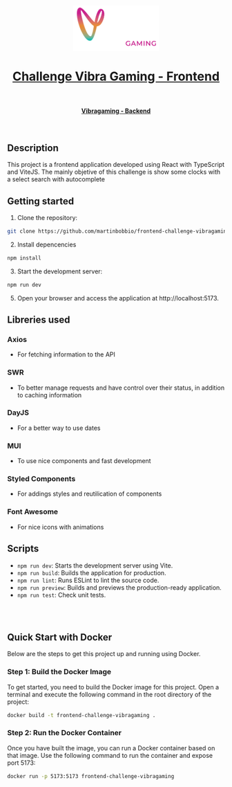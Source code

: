 <h1 align="center">
  <br>
  <img src="https://raw.githubusercontent.com/martinbobbio/frontend-challenge-vibragaming/master/src/assets/images/branding/vibragaming.png" width="200">
  <br>
  <br>
  <a href="https://frontend-challenge-vibragaming.vercel.app/">
  Challenge Vibra Gaming - Frontend
  </a>
  <br>
  <br>
</h1>
<h4 align="center">
  <a href="https://github.com/martinbobbio/backend-challenge-vibragaming">Vibragaming - Backend</a>
</h4>
<br>

## Description

This project is a frontend application developed using React with TypeScript and ViteJS. The mainly objetive of this challenge is show some clocks with a select search with autocomplete

## Getting started

1. Clone the repository:

```bash
git clone https://github.com/martinbobbio/frontend-challenge-vibragaming
```

2. Install depencencies

```bash
npm install
```

3. Start the development server:

```bash
npm run dev
```

5. Open your browser and access the application at http://localhost:5173.

## Libreries used

### Axios

- For fetching information to the API

### SWR

- To better manage requests and have control over their status, in addition to caching information

### DayJS

- For a better way to use dates

### MUI

- To use nice components and fast development

### Styled Components

- For addings styles and reutilication of components

### Font Awesome

- For nice icons with animations

## Scripts

- `npm run dev`: Starts the development server using Vite.
- `npm run build`: Builds the application for production.
- `npm run lint`: Runs ESLint to lint the source code.
- `npm run preview`: Builds and previews the production-ready application.
- `npm run test`: Check unit tests.

<br><br>

## Quick Start with Docker

Below are the steps to get this project up and running using Docker.

### Step 1: Build the Docker Image

To get started, you need to build the Docker image for this project. Open a terminal and execute the following command in the root directory of the project:

```bash
docker build -t frontend-challenge-vibragaming .
```

### Step 2: Run the Docker Container

Once you have built the image, you can run a Docker container based on that image. Use the following command to run the container and expose port 5173:

```bash
docker run -p 5173:5173 frontend-challenge-vibragaming
```
